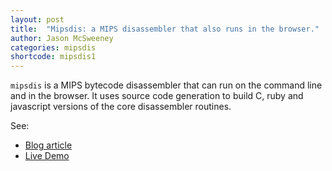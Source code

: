 ```yaml
---
layout: post
title:  "Mipsdis: a MIPS disassembler that also runs in the browser."
author: Jason McSweeney
categories: mipsdis
shortcode: mipsdis1 
---
```


`mipsdis` is a MIPS bytecode disassembler that can run on the command line and
in the browser. It uses source code generation to build C, ruby and javascript
versions of the core disassembler routines.

See:

* [Blog article](http://blog.loadzero.com/blog/announcing-mipsdis.html)  
* [Live Demo](http://blog.loadzero.com/demo/mipsdis/demo.html)
